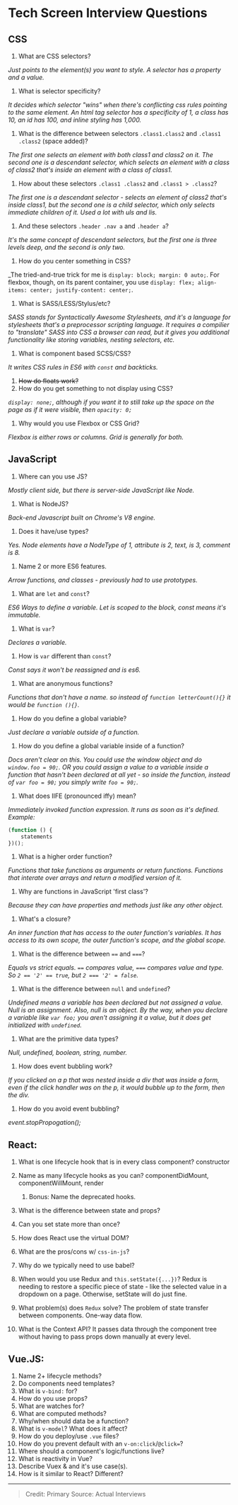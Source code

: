 # Tech Screen Interview Questions

## CSS

1. What are CSS selectors?

_Just points to the element(s) you want to style. A selector has a property and a value._

1. What is selector specificity?

_It decides which selector "wins" when there's conflicting css rules pointing to the same element. An html tag selector has a specificity of 1, a class has 10, an id has 100, and inline styling has 1,000._

1. What is the difference between selectors `.class1.class2` and `.class1 .class2` (space added)?

_The first one selects an element with both class1 and class2 on it. The second one is a descendant selector, which selects an element with a class of class2 that's inside an element with a class of class1._

1. How about these selectors `.class1 .class2` and `.class1 > .class2`?

_The first one is a descendant selector - selects an element of class2 that's inside class1, but the second one is a child selector, which only selects immediate children of it. Used a lot with uls and lis._
1. And these selectors `.header .nav a` and `.header a`?

_It's the same concept of descendant selectors, but the first one is three levels deep, and the second is only two._

1. How do you center something in CSS?

_The tried-and-true trick for me is `display: block; margin: 0 auto;`. For flexbox, though, on its parent container, you use `display: flex; align-items: center; justify-content: center;`.

1. What is SASS/LESS/Stylus/etc?

_SASS stands for Syntactically Awesome Stylesheets, and it's a language for stylesheets that's a preprocessor scripting language. It requires a compilier to "translate" SASS into CSS a browser can read, but it gives you additional functionality like storing variables, nesting selectors, etc._ 

1. What is component based SCSS/CSS? 

_It writes CSS rules in ES6 with `const` and backticks._

1. ~~How do floats work?~~
1. How do you get something to not display using CSS?

_`display: none;`, although if you want it to still take up the space on the page as if it were visible, then `opacity: 0;`_

1. Why would you use Flexbox or CSS Grid?

_Flexbox is either rows or columns. Grid is generally for both._ 

## JavaScript

1. Where can you use JS?

_Mostly client side, but there is server-side JavaScript like Node._

1. What is NodeJS?

_Back-end Javascript built on Chrome's V8 engine._

1. Does it have/use types?

_Yes. Node elements have a NodeType of 1, attribute is 2, text, is 3, comment is 8._ 

1. Name 2 or more ES6 features.

_Arrow functions, and classes - previously had to use prototypes._ 

1. What are `let` and `const`?

_ES6 Ways to define a variable. Let is scoped to the block, const means it's immutable._ 

1. What is `var`?

_Declares a variable._ 

1. How is `var` different than `const`?

_Const says it won't be reassigned and is es6._ 

1. What are anonymous functions?

_Functions that don't have a name. so instead of `function letterCount(){}` it would be `function (){}`._

1. How do you define a global variable?

_Just declare a variable outside of a function._ 

1. How do you define a global variable inside of a function?

_Docs aren't clear on this. You could use the window object and do `window.foo = 90;`. OR you could assign a value to a variable inside a function that hasn't been declared at all yet - so inside the function, instead of `var foo = 90;` you simply write `foo = 90;`._ 

1. What does IIFE (pronounced iffy) mean?

_Immediately invoked function expression. It runs as soon as it's defined. Example:_
```javascript 
(function () {
    statements
})();
```


1. What is a higher order function?

_Functions that take functions as arguments or return functions. Functions that interate over arrays and return a modified version of it._ 

1. Why are functions in JavaScript 'first class'?

_Because they can have properties and methods just like any other object._ 

1. What's a closure?

_An inner function that has access to the outer function's variables. It has access to its own scope, the outer function's scope, and the global scope._ 

1. What is the difference between `==` and `===`?

_Equals vs strict equals. `==` compares value, `===` compares value and type. So `2 == '2' == true`, but `2 === '2' = false`._

1. What is the difference between `null` and `undefined`?

_Undefined means a variable has been declared but not assigned a value. Null is an assignment. Also, null is an object. By the way, when you declare a variable like `var foo;` you aren't assigning it a value, but it does get initialized with `undefined`._ 

1. What are the primitive data types?

_Null, undefined, boolean, string, number._ 

1. How does event bubbling work?

_If you clicked on a p that was nested inside a div that was inside a form, even if the click handler was on the p, it would bubble up to the form, then the div._ 

1. How do you avoid event bubbling?

_event.stopPropogation();_

## React:

1. What is one lifecycle hook that is in every class component?
constructor
1. Name as many lifecycle hooks as you can?
componentDidMount, componentWillMount, render
    1. Bonus: Name the deprecated hooks.
1. What is the difference between state and props?

1. Can you set state more than once?
1. How does React use the virtual DOM?
1. What are the pros/cons w/ `css-in-js`?
1. Why do we typically need to use babel?
1. When would you use Redux and `this.setState({...})`?
Redux is needing to restore a specific piece of state - like the selected value in a dropdown on a page. Otherwise, setState will do just fine. 
1. What problem(s) does `Redux` solve?
The problem of state transfer between components. One-way data flow. 
1. What is the Context API?
It passes data through the component tree without having to pass props down manually at every level. 
## Vue.JS:

1. Name 2+ lifecycle methods?
1. Do components need templates?
1. What is `v-bind:` for?
1. How do you use props?
1. What are watches for?
1. What are computed methods?
1. Why/when should data be a function?
1. What is `v-model`? What does it affect?
1. How do you deploy/use `.vue` files?
1. How do you prevent default with an `v-on:click`/`@click=`?
1. Where should a component's logic/functions live?
1. What is reactivity in Vue?
1. Describe Vuex & and it's use case(s).
1. How is it similar to React? Different?


---------------

> Credit: Primary Source: Actual Interviews

